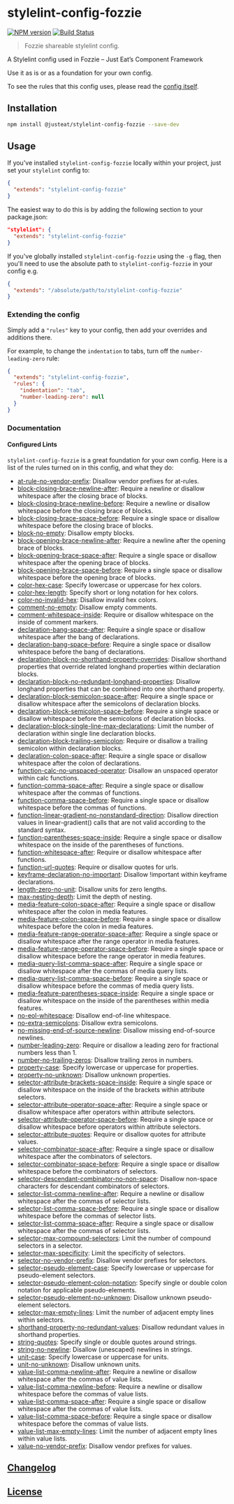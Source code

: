 # stylelint-config-fozzie

[![NPM version](http://img.shields.io/npm/v/stylelint-config-fozzie.svg)](https://www.npmjs.org/package/stylelint-config-fozzie) [![Build Status](https://travis-ci.org/stylelint/stylelint-config-fozzie.svg?branch=master)](https://travis-ci.org/stylelint/stylelint-config-fozzie)

> Fozzie shareable stylelint config.

A Stylelint config used in Fozzie – Just Eat’s Component Framework

Use it as is or as a foundation for your own config.

To see the rules that this config uses, please read the [config itself](./index.js).


## Installation

```bash
npm install @justeat/stylelint-config-fozzie --save-dev
```

## Usage

If you've installed `stylelint-config-fozzie` locally within your project, just set your `stylelint` config to:

```json
{
  "extends": "stylelint-config-fozzie"
}
```

The easiest way to do this is by adding the following section to your package.json:

```json
"stylelint": {
  "extends": "stylelint-config-fozzie"
}
```

If you've globally installed `stylelint-config-fozzie` using the `-g` flag, then you'll need to use the absolute path to `stylelint-config-fozzie` in your config e.g.

```json
{
  "extends": "/absolute/path/to/stylelint-config-fozzie"
}
```

### Extending the config

Simply add a `"rules"` key to your config, then add your overrides and additions there.

For example, to change the `indentation` to tabs, turn off the `number-leading-zero` rule:

```json
{
  "extends": "stylelint-config-fozzie",
  "rules": {
    "indentation": "tab",
    "number-leading-zero": null
  }
}
```

### Documentation

#### Configured Lints

`stylelint-config-fozzie` is a great foundation for your own config. Here is a list of the rules turned on in this config, and what they do:

-   [at-rule-no-vendor-prefix](https://stylelint.io/user-guide/rules/at-rule-no-vendor-prefix/): Disallow vendor prefixes for at-rules.
-   [block-closing-brace-newline-after](https://stylelint.io/user-guide/rules/block-closing-brace-newline-after/): Require a newline or disallow whitespace after the closing brace of blocks.
-   [block-closing-brace-newline-before](https://stylelint.io/user-guide/rules/block-closing-brace-newline-before/): Require a newline or disallow whitespace before the closing brace of blocks.
-   [block-closing-brace-space-before](https://stylelint.io/user-guide/rules/block-closing-brace-space-before/): Require a single space or disallow whitespace before the closing brace of blocks.
-   [block-no-empty](https://stylelint.io/user-guide/rules/block-no-empty/): Disallow empty blocks.
-   [block-opening-brace-newline-after](https://stylelint.io/user-guide/rules/block-opening-brace-newline-after/): Require a newline after the opening brace of blocks.
-   [block-opening-brace-space-after](https://stylelint.io/user-guide/rules/block-opening-brace-space-after/): Require a single space or disallow whitespace after the opening brace of blocks.
-   [block-opening-brace-space-before](https://stylelint.io/user-guide/rules/block-opening-brace-space-before/): Require a single space or disallow whitespace before the opening brace of blocks.
-   [color-hex-case](https://stylelint.io/user-guide/rules/color-hex-case/): Specify lowercase or uppercase for hex colors.
-   [color-hex-length](https://stylelint.io/user-guide/rules/color-hex-length/): Specify short or long notation for hex colors.
-   [color-no-invalid-hex](https://stylelint.io/user-guide/rules/color-no-invalid-hex/): Disallow invalid hex colors.
-   [comment-no-empty](https://stylelint.io/user-guide/rules/comment-no-empty/): Disallow empty comments.
-   [comment-whitespace-inside](https://stylelint.io/user-guide/rules/comment-whitespace-inside/): Require or disallow whitespace on the inside of comment markers.
-   [declaration-bang-space-after](https://stylelint.io/user-guide/rules/declaration-bang-space-after/): Require a single space or disallow whitespace after the bang of declarations.
-   [declaration-bang-space-before](https://stylelint.io/user-guide/rules/declaration-bang-space-before/): Require a single space or disallow whitespace before the bang of declarations.
-   [declaration-block-no-shorthand-property-overrides](https://stylelint.io/user-guide/rules/declaration-block-no-shorthand-property-overrides/): Disallow shorthand properties that override related longhand properties within declaration blocks.
-   [declaration-block-no-redundant-longhand-properties](https://stylelint.io/user-guide/rules/declaration-block-no-redundant-longhand-properties/): Disallow longhand properties that can be combined into one shorthand property.
-   [declaration-block-semicolon-space-after](https://stylelint.io/user-guide/rules/declaration-block-semicolon-space-after/): Require a single space or disallow whitespace after the semicolons of declaration blocks.
-   [declaration-block-semicolon-space-before](https://stylelint.io/user-guide/rules/declaration-block-semicolon-space-before/): Require a single space or disallow whitespace before the semicolons of declaration blocks.
-   [declaration-block-single-line-max-declarations](https://stylelint.io/user-guide/rules/declaration-block-single-line-max-declarations/): Limit the number of declaration within single line declaration blocks.
-   [declaration-block-trailing-semicolon](https://stylelint.io/user-guide/rules/declaration-block-trailing-semicolon/): Require or disallow a trailing semicolon within declaration blocks.
-   [declaration-colon-space-after](https://stylelint.io/user-guide/rules/declaration-colon-space-after/): Require a single space or disallow whitespace after the colon of declarations.
-   [function-calc-no-unspaced-operator](https://stylelint.io/user-guide/rules/function-calc-no-unspaced-operator/): Disallow an unspaced operator within calc functions.
-   [function-comma-space-after](https://stylelint.io/user-guide/rules/function-comma-space-after/): Require a single space or disallow whitespace after the commas of functions.
-   [function-comma-space-before](https://stylelint.io/user-guide/rules/function-comma-space-before/): Require a single space or disallow whitespace before the commas of functions.
-   [function-linear-gradient-no-nonstandard-direction](https://stylelint.io/user-guide/rules/function-linear-gradient-no-nonstandard-direction/): Disallow direction values in linear-gradient() calls that are not valid according to the standard syntax.
-   [function-parentheses-space-inside](https://stylelint.io/user-guide/rules/function-parentheses-space-inside/): Require a single space or disallow whitespace on the inside of the parentheses of functions.
-   [function-whitespace-after](https://stylelint.io/user-guide/rules/function-whitespace-after/): Require or disallow whitespace after functions.
-   [function-url-quotes](https://stylelint.io/user-guide/rules/function-url-quotes/): Require or disallow quotes for urls.
-   [keyframe-declaration-no-important](https://stylelint.io/user-guide/rules/keyframe-declaration-no-important/): Disallow !important within keyframe declarations.
-   [length-zero-no-unit](https://stylelint.io/user-guide/rules/length-zero-no-unit/): Disallow units for zero lengths.
-   [max-nesting-depth](https://stylelint.io/user-guide/rules/max-nesting-depth/): Limit the depth of nesting.
-   [media-feature-colon-space-after](https://stylelint.io/user-guide/rules/media-feature-colon-space-after/): Require a single space or disallow whitespace after the colon in media features.
-   [media-feature-colon-space-before](https://stylelint.io/user-guide/rules/media-feature-colon-space-before/): Require a single space or disallow whitespace before the colon in media features.
-   [media-feature-range-operator-space-after](https://stylelint.io/user-guide/rules/media-feature-range-operator-space-after/): Require a single space or disallow whitespace after the range operator in media features.
-   [media-feature-range-operator-space-before](https://stylelint.io/user-guide/rules/media-feature-range-operator-space-before/): Require a single space or disallow whitespace before the range operator in media features.
-   [media-query-list-comma-space-after](https://stylelint.io/user-guide/rules/media-query-list-comma-space-after/): Require a single space or disallow whitespace after the commas of media query lists.
-   [media-query-list-comma-space-before](https://stylelint.io/user-guide/rules/media-query-list-comma-space-before/): Require a single space or disallow whitespace before the commas of media query lists.
-   [media-feature-parentheses-space-inside](https://stylelint.io/user-guide/rules/media-feature-parentheses-space-inside/): Require a single space or disallow whitespace on the inside of the parentheses within media features.
-   [no-eol-whitespace](https://stylelint.io/user-guide/rules/no-eol-whitespace/): Disallow end-of-line whitespace.
-   [no-extra-semicolons](https://stylelint.io/user-guide/rules/no-extra-semicolons/): Disallow extra semicolons.
-   [no-missing-end-of-source-newline](https://stylelint.io/user-guide/rules/no-missing-end-of-source-newline/): Disallow missing end-of-source newlines.
-   [number-leading-zero](https://stylelint.io/user-guide/rules/number-leading-zero/): Require or disallow a leading zero for fractional numbers less than 1.
-   [number-no-trailing-zeros](https://stylelint.io/user-guide/rules/number-no-trailing-zeros/): Disallow trailing zeros in numbers.
-   [property-case](https://stylelint.io/user-guide/rules/property-case/): Specify lowercase or uppercase for properties.
-   [property-no-unknown](https://stylelint.io/user-guide/rules/property-no-unknown/): Disallow unknown properties.
-   [selector-attribute-brackets-space-inside](https://stylelint.io/user-guide/rules/selector-attribute-brackets-space-inside/): Require a single space or disallow whitespace on the inside of the brackets within attribute selectors.
-   [selector-attribute-operator-space-after](https://stylelint.io/user-guide/rules/selector-attribute-operator-space-after/): Require a single space or disallow whitespace after operators within attribute selectors.
-   [selector-attribute-operator-space-before](https://stylelint.io/user-guide/rules/selector-attribute-operator-space-before/): Require a single space or disallow whitespace before operators within attribute selectors.
-   [selector-attribute-quotes](https://stylelint.io/user-guide/rules/selector-attribute-quotes/): Require or disallow quotes for attribute values.
-   [selector-combinator-space-after](https://stylelint.io/user-guide/rules/selector-combinator-space-after/): Require a single space or disallow whitespace after the combinators of selectors.
-   [selector-combinator-space-before](https://stylelint.io/user-guide/rules/selector-combinator-space-before/): Require a single space or disallow whitespace before the combinators of selectors.
-   [selector-descendant-combinator-no-non-space](https://stylelint.io/user-guide/rules/selector-descendant-combinator-no-non-space/): Disallow non-space characters for descendant combinators of selectors.
-   [selector-list-comma-newline-after](https://stylelint.io/user-guide/rules/selector-list-comma-newline-after/): Require a newline or disallow whitespace after the commas of selector lists.
-   [selector-list-comma-space-before](https://stylelint.io/user-guide/rules/selector-list-comma-space-before/): Require a single space or disallow whitespace before the commas of selector lists.
-   [selector-list-comma-space-after](https://stylelint.io/user-guide/rules/selector-list-comma-space-after/): Require a single space or disallow whitespace after the commas of selector lists.
-   [selector-max-compound-selectors](https://stylelint.io/user-guide/rules/selector-max-compound-selectors/): Limit the number of compound selectors in a selector.
-   [selector-max-specificity](https://stylelint.io/user-guide/rules/selector-max-specificity/): Limit the specificity of selectors.
-   [selector-no-vendor-prefix](https://stylelint.io/user-guide/rules/selector-no-vendor-prefix/): Disallow vendor prefixes for selectors.
-   [selector-pseudo-element-case](https://stylelint.io/user-guide/rules/selector-pseudo-element-case/): Specify lowercase or uppercase for pseudo-element selectors.
-   [selector-pseudo-element-colon-notation](https://stylelint.io/user-guide/rules/selector-pseudo-element-colon-notation/): Specify single or double colon notation for applicable pseudo-elements.
-   [selector-pseudo-element-no-unknown](https://stylelint.io/user-guide/rules/selector-pseudo-element-no-unknown/): Disallow unknown pseudo-element selectors.
-   [selector-max-empty-lines](https://stylelint.io/user-guide/rules/selector-max-empty-lines/): Limit the number of adjacent empty lines within selectors.
-   [shorthand-property-no-redundant-values](https://stylelint.io/user-guide/rules/shorthand-property-no-redundant-values/): Disallow redundant values in shorthand properties.
-   [string-quotes](https://stylelint.io/user-guide/rules/string-quotes/): Specify single or double quotes around strings.
-   [string-no-newline](https://stylelint.io/user-guide/rules/string-no-newline/): Disallow (unescaped) newlines in strings.
-   [unit-case](https://stylelint.io/user-guide/rules/unit-case/): Specify lowercase or uppercase for units.
-   [unit-no-unknown](https://stylelint.io/user-guide/rules/unit-no-unknown/): Disallow unknown units.
-   [value-list-comma-newline-after](https://stylelint.io/user-guide/rules/value-list-comma-newline-after/): Require a newline or disallow whitespace after the commas of value lists.
-   [value-list-comma-newline-before](https://stylelint.io/user-guide/rules/value-list-comma-newline-before/): Require a newline or disallow whitespace before the commas of value lists.
-   [value-list-comma-space-after](https://stylelint.io/user-guide/rules/value-list-comma-space-after/): Require a single space or disallow whitespace after the commas of value lists.
-   [value-list-comma-space-before](https://stylelint.io/user-guide/rules/value-list-comma-space-before/): Require a single space or disallow whitespace before the commas of value lists.
-   [value-list-max-empty-lines](https://stylelint.io/user-guide/rules/value-list-max-empty-lines/): Limit the number of adjacent empty lines within value lists.
-   [value-no-vendor-prefix](https://stylelint.io/user-guide/rules/value-no-vendor-prefix/): Disallow vendor prefixes for values.


## [Changelog](CHANGELOG.md)

## [License](LICENSE)
